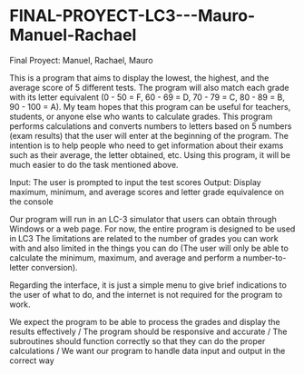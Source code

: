 # FINAL-PROYECT-LC3---Mauro-Manuel-Rachael
Final Proyect: Manuel, Rachael, Mauro

This is a program that aims to display the lowest, the highest, and the average score of 5 different tests. The program will also match each grade with its letter equivalent (0 - 50 = F, 60 - 69 = D, 70 - 79 = C, 80 - 89 = B, 90 - 100 = A). My team hopes that this program can be useful for teachers, students, or anyone else who wants to calculate grades. This program performs calculations and converts numbers to letters based on 5 numbers (exam results) that the user will enter at the beginning of the program. The intention is to help people who need to get information about their exams such as their average, the letter obtained, etc. Using this program, it will be much easier to do the task mentioned above. 

Input: The user is prompted to input the test scores
Output: Display maximum, minimum, and average scores and letter grade equivalence on the console

Our program will run in an LC-3 simulator that users can obtain through Windows or a web page. For now, the entire program is designed to be used in LC3
The limitations are related to the number of grades you can work with and also limited in the things you can do (The user will only be able to calculate the minimum, maximum, and average and perform a number-to-letter conversion).

Regarding the interface, it is just a simple menu to give brief indications to the user of what to do, and the internet is not required for the program to work.
 
We expect the program to be able to process the grades and display the results effectively / The program should be responsive and accurate / The subroutines should function correctly so that they can do the proper calculations / We want our program to handle data input and output in the correct way
